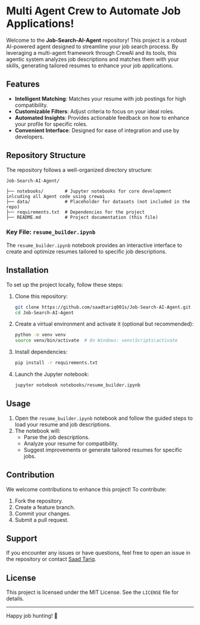 # Multi Agent Crew to Automate Job Applications!

Welcome to the **Job-Search-AI-Agent** repository! This project is a robust AI-powered agent designed to streamline your job search process. By leveraging a multi-agent framework through CrewAI and its tools, this agentic system analyzes job descriptions and matches them with your skills, generating tailored resumes to enhance your job applications.

## Features
- **Intelligent Matching**: Matches your resume with job postings for high compatibility.
- **Customizable Filters**: Adjust criteria to focus on your ideal roles.
- **Automated Insights**: Provides actionable feedback on how to enhance your profile for specific roles.
- **Convenient Interface**: Designed for ease of integration and use by developers.


## Repository Structure
The repository follows a well-organized directory structure:

```plaintext
Job-Search-AI-Agent/

├── notebooks/        # Jupyter notebooks for core development inlcuding all Agent code using crewai
├── data/             # Placeholder for datasets (not included in the repo)
├── requirements.txt  # Dependencies for the project
├── README.md         # Project documentation (this file)
```

### Key File: `resume_builder.ipynb`
The `resume_builder.ipynb` notebook provides an interactive interface to create and optimize resumes tailored to specific job descriptions.

## Installation
To set up the project locally, follow these steps:

1. Clone this repository:
   ```bash
   git clone https://github.com/saadtariq001s/Job-Search-AI-Agent.git
   cd Job-Search-AI-Agent
   ```

2. Create a virtual environment and activate it (optional but recommended):
   ```bash
   python -m venv venv
   source venv/bin/activate  # On Windows: venv\Scripts\activate
   ```

3. Install dependencies:
   ```bash
   pip install -r requirements.txt
   ```

4. Launch the Jupyter notebook:
   ```bash
   jupyter notebook notebooks/resume_builder.ipynb
   ```

## Usage
1. Open the `resume_builder.ipynb` notebook and follow the guided steps to load your resume and job descriptions.
2. The notebook will:
   - Parse the job descriptions.
   - Analyze your resume for compatibility.
   - Suggest improvements or generate tailored resumes for specific jobs.

## Contribution
We welcome contributions to enhance this project! To contribute:
1. Fork the repository.
2. Create a feature branch.
3. Commit your changes.
4. Submit a pull request.

   
## Support
If you encounter any issues or have questions, feel free to open an issue in the repository or contact [Saad Tariq](https://github.com/saadtariq001s).

## License
This project is licensed under the MIT License. See the `LICENSE` file for details.

---
Happy job hunting! 🎯
